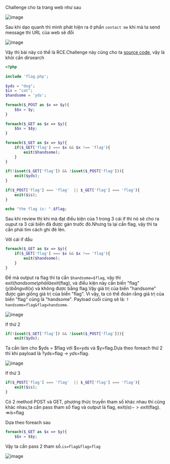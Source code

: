 Challenge cho ta trang web như sau

![image](https://github.com/Llam-a/BUUCTF/assets/115911041/f12c8075-fe20-4906-b0f5-e6d5b445e2d1)

Sau khi dạo quanh thì mình phát hiện ra ở phần `contact me` khi mà ta send message thì URL của web sẽ đổi

![image](https://github.com/Llam-a/BUUCTF/assets/115911041/9c64e304-4a1a-4883-94c7-9ef5c131f1cb)

Vậy thì bài này có thể là RCE.Challenge này cũng cho ta [source code](https://github.com/BjdsecCA/BJDCTF2020_January/tree/master/Web/mark/src), vậy là khỏi cần dirsearch

```php
<?php
 
include 'flag.php';
 
$yds = "dog";
$is = "cat";
$handsome = 'yds';
 
foreach($_POST as $x => $y){
    $$x = $y;
}
 
foreach($_GET as $x => $y){
    $$x = $$y;
}
 
foreach($_GET as $x => $y){
    if($_GET['flag'] === $x && $x !== 'flag'){
        exit($handsome);
    }
}
 
if(!isset($_GET['flag']) && !isset($_POST['flag'])){
    exit($yds);
}
 
if($_POST['flag'] === 'flag'  || $_GET['flag'] === 'flag'){
    exit($is);
}
 
echo "the flag is: ".$flag;
```

Sau khi review thì khi mà đạt điều kiện của 1 trong 3 cái if thì nó sẽ cho ra ouput ra 3 cái biến đã được gán trước đó.Nhưng ta lại cần flag, vậy thì ta cần phải tìm cách ghi đè lên.

Với cái if đầu

```php
foreach($_GET as $x => $y){
    if($_GET['flag'] === $x && $x !== 'flag'){
        exit($handsome);
    }
}
```

Đề mà output ra flag thì ta cần `$handsome=$flag`, vậy thì exit($handsome) phải là exit($flag), và điều kiện này cần biến "flag" ($y) bằng với ($x) và không được bằng flag.Vậy giá trị của biến "handsome" được gán giống giá trị của biến "flag". Vì vậy, ta có thể đoán rằng giá trị của biến "flag" cũng là "handsome". Payload cuối cùng sẽ là: `?handsome=flag&flag=handsome`.

![image](https://github.com/Llam-a/BUUCTF/assets/115911041/2b88f1d5-b735-4edb-baf6-4c2a602da73b)

If thứ 2

```php
if(!isset($_GET['flag']) && !isset($_POST['flag'])){
    exit($yds);
```

Ta cần làm cho $yds = $flag với $x=yds và $y=flag.Dựa theo foreach thứ 2 thì khi payload là ?yds=flag -> $yds=$flag.

![image](https://github.com/Llam-a/BUUCTF/assets/115911041/1b6e2c3b-25c7-49b5-b8ee-5dd8b2f4e322)

If thứ 3

```php
if($_POST['flag'] === 'flag'  || $_GET['flag'] === 'flag'){   
    exit($is);
}
```

Có 2 method POST và GET, phương thức truyền tham số khác nhau thì cũng khác nhau,ta cần pass tham số flag và output là flag, exit($is) -> exit($flag). =>$is=$flag

Dựa theo foreach sau

```php
foreach($_GET as $x => $y){
    $$x = $$y;
```

Vậy ta cần pass 2 tham số.`is=flag&flag=flag`

![image](https://github.com/Llam-a/BUUCTF/assets/115911041/a216b3c1-a870-4a7c-86bf-24e8f755678b)

